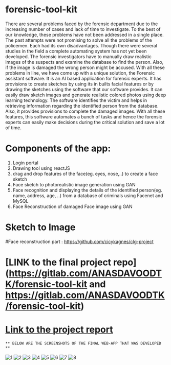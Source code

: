 # forensic-tool-kit
There are several problems faced by the forensic department due to the
increasing number of cases and lack of time to investigate. To the best of our knowledge,
these problems have not been addressed in a single place. The past attempts were not
promising to solve all the problems of the policemen. Each had its own disadvantages.
Though there were several studies in the field a complete automating system has not yet been
developed. The forensic investigators have to manually draw realistic images of the suspects
and examine the database to find the person. Also, if the image is damaged the wrong person
might be accused. With all these problems in line, we have come up with a unique solution,
the Forensic assistant software. It is an AI based application for forensic experts. It has
provisions to create sketches by using its in builts facial features or by drawing the sketches
using the software that our software provides. It can easily draw sketch images and generate
realistic colored photos using deep learning technology. The software identifies the victim
and helps in retrieving information regarding the identified person from the database. Also, it
provides provisions to complete the damaged images. With all these features, this software
automates a bunch of tasks and hence the forensic experts can easily make decisions during
the critical solution and save a lot of time.

# Components of the app:
1. Login portal
2. Drawing tool using reactJS
3. drag and drop features of the face(eg. eyes, nose,..) to create a face sketch
4. Face sketch to photorealistic image generation using GAN
5. Face recognition and displaying the details of the identified person(eg. name, address, age, ..) from a database of criminals using Facenet and MySQL
6. Face Reconstruction of damaged Face image using GAN 


# Sketch to Image

#Face reconstruction part : https://github.com/cicykagnes/clg-project 


# [LINK to the final project repo](https://gitlab.com/ANASDAVOODTK/forensic-tool-kit and https://gitlab.com/ANASDAVOODTK/forensic-tool-kit)

# [Link to the project report](https://github.com/cicykagnes/forensic-tool-kit/blob/main/forensic%20project%20report%20(1).pdf)
    
    ** BELOW ARE THE SCREENSHOTS OF THE FINAL WEB-APP THAT WAS DEVELOPED **
![1](https://user-images.githubusercontent.com/44546284/232210745-2b0a2e06-0b37-48a4-ad8f-080cf1602778.jpg)
![2](https://user-images.githubusercontent.com/44546284/232210770-b1fc3f80-1d04-40f6-989c-a0564367b06e.jpg)
![3](https://user-images.githubusercontent.com/44546284/232210780-1b5939b7-8cfc-45d0-9337-fd2da75b372a.jpg)
![4](https://user-images.githubusercontent.com/44546284/232210787-70723b34-b937-432f-b517-1b148d81bb14.jpg)
![5](https://user-images.githubusercontent.com/44546284/232210799-2b2557d3-5b2c-4e56-9070-e0f30c8a9c5d.jpg)
![6](https://user-images.githubusercontent.com/44546284/232210805-8097bab3-29f7-418c-87a7-76942a7dd974.jpg)
![7](https://user-images.githubusercontent.com/44546284/232210813-ae7b25f6-a70b-451f-aeb7-ca7c85848650.jpg)
![8](https://user-images.githubusercontent.com/44546284/232210818-6c7b0d95-44f4-4afc-951e-d3e93bbc2021.jpg)

